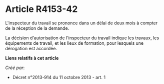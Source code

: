 # Article R4153-42

L'inspecteur du travail se prononce dans un délai de deux mois à compter de la réception de la demande. 

La décision d'autorisation de l'inspecteur du travail indique les travaux, les équipements de travail, et les lieux de
formation, pour lesquels une dérogation est accordée.

**Liens relatifs à cet article**

_Créé par_:

  - Décret n°2013-914 du 11 octobre 2013 - art. 1
